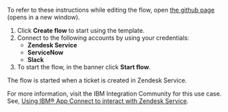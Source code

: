 To refer to these instructions while editing the flow, open [the github page](https://github.com/ot4i/app-connect-templates/tree/master/resources/markdown//Create%20an%20incident%20or%20problem%20in%20ServiceNow%20when%20a%20ticket%20is%20created%20in%20Zendesk%20Service_instructions.md) (opens in a new window).

1. Click **Create flow** to start using the template.
2. Connect to the following accounts by using your credentials:
   - **Zendesk Service** 
   - **ServiceNow**
   - **Slack**
3. To start the flow, in the banner click **Start flow**.

The flow is started  when a ticket is created in Zendesk Service.

For more information, visit the IBM Integration Community for this use case. See, [Using IBM® App Connect to interact with Zendesk Service](https://community.ibm.com/community/user/integration/blogs/shamini-arumugam1/2022/07/04/using-ibm-app-connect-with-zendesk-service).

